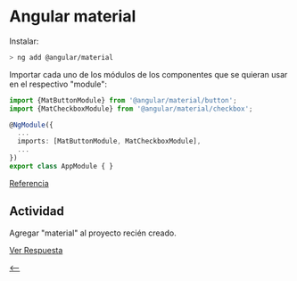 # Angular material

Instalar:

```sh
> ng add @angular/material
```

Importar cada uno de los módulos de los componentes que se quieran usar en el respectivo "module":

```ts
import {MatButtonModule} from '@angular/material/button';
import {MatCheckboxModule} from '@angular/material/checkbox';

@NgModule({
  ...
  imports: [MatButtonModule, MatCheckboxModule],
  ...
})
export class AppModule { }
```

[Referencia](https://material.angular.io/guide/getting-started)

## Actividad

Agregar "material" al proyecto recién creado.

[Ver Respuesta](./respuestas/angular-material.md)

[<--](./README.md)
